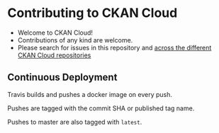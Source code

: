 # Contributing to CKAN Cloud

* Welcome to CKAN Cloud!
* Contributions of any kind are welcome.
* Please search for issues in this repository and [across the different CKAN Cloud repositories](https://github.com/search?q=repo%3AViderumGlobal%2Fckan-cloud-docker+repo%3AViderumGlobal%2Fckan-cloud-helm+repo%3AViderumGlobal%2Fckan-cloud-cluster&type=Issues)

## Continuous Deployment

Travis builds and pushes a docker image on every push.

Pushes are tagged with the commit SHA or published tag name.

Pushes to master are also tagged with `latest`.
